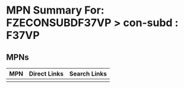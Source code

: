 



# MPN Summary For: FZECONSUBDF37VP > con-subd : F37VP

## MPNs
  

|MPN|Direct Links|Search Links|
| :--- | :--- | :--- |
||||
